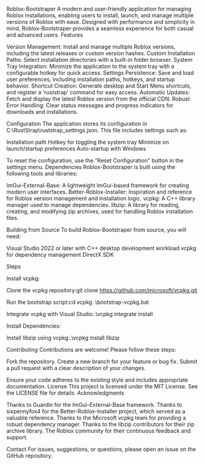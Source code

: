 Roblox-Bootstraper
A modern and user-friendly application for managing Roblox installations, enabling users to install, launch, and manage multiple versions of Roblox with ease. Designed with performance and simplicity in mind, Roblox-Bootstraper provides a seamless experience for both casual and advanced users.
Features

Version Management: Install and manage multiple Roblox versions, including the latest releases or custom version hashes.
Custom Installation Paths: Select installation directories with a built-in folder browser.
System Tray Integration: Minimize the application to the system tray with a configurable hotkey for quick access.
Settings Persistence: Save and load user preferences, including installation paths, hotkeys, and startup behavior.
Shortcut Creation: Generate desktop and Start Menu shortcuts, and register a 'ruststrap' command for easy access.
Automatic Updates: Fetch and display the latest Roblox version from the official CDN.
Robust Error Handling: Clear status messages and progress indicators for downloads and installations.



Configuration
The application stores its configuration in C:\RustStrap\ruststrap_settings.json. This file includes settings such as:

Installation path
Hotkey for toggling the system tray
Minimize on launch/startup preferences
Auto-startup with Windows

To reset the configuration, use the "Reset Configuration" button in the settings menu.
Dependencies
Roblox-Bootstraper is built using the following tools and libraries:

ImGui-External-Base: A lightweight ImGui-based framework for creating modern user interfaces.
Better-Roblox-Installer: Inspiration and reference for Roblox version management and installation logic.
vcpkg: A C++ library manager used to manage dependencies.
libzip: A library for reading, creating, and modifying zip archives, used for handling Roblox installation files.

Building from Source
To build Roblox-Bootstraper from source, you will need:

Visual Studio 2022 or later with C++ desktop development workload
vcpkg for dependency management
DirectX SDK

Steps

Install vcpkg:

Clone the vcpkg repository:git clone https://github.com/microsoft/vcpkg.git


Run the bootstrap script:cd vcpkg
.\bootstrap-vcpkg.bat


Integrate vcpkg with Visual Studio:.\vcpkg integrate install




Install Dependencies:

Install libzip using vcpkg:.\vcpkg install libzip








Contributing
Contributions are welcome! Please follow these steps:

Fork the repository.
Create a new branch for your feature or bug fix.
Submit a pull request with a clear description of your changes.

Ensure your code adheres to the existing style and includes appropriate documentation.
License
This project is licensed under the MIT License. See the LICENSE file for details.
Acknowledgments

Thanks to Guardln for the ImGui-External-Base framework.
Thanks to sixpennyfox4 for the Better-Roblox-Installer project, which served as a valuable reference.
Thanks to the Microsoft vcpkg team for providing a robust dependency manager.
Thanks to the libzip contributors for their zip archive library.
The Roblox community for their continuous feedback and support.

Contact
For issues, suggestions, or questions, please open an issue on the GitHub repository.
